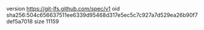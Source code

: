 version https://git-lfs.github.com/spec/v1
oid sha256:504c656637511ee6339d95468d317e5ec5c7c927a7d529ea26b90f7def5a7018
size 11159
